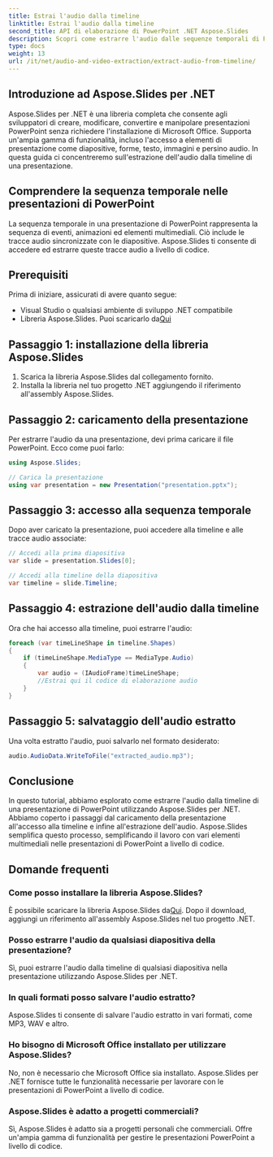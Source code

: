 ```yaml
---
title: Estrai l'audio dalla timeline
linktitle: Estrai l'audio dalla timeline
second_title: API di elaborazione di PowerPoint .NET Aspose.Slides
description: Scopri come estrarre l'audio dalle sequenze temporali di PowerPoint utilizzando Aspose.Slides per .NET. Una guida passo passo con esempi di codice.
type: docs
weight: 13
url: /it/net/audio-and-video-extraction/extract-audio-from-timeline/
---
```


## Introduzione ad Aspose.Slides per .NET

Aspose.Slides per .NET è una libreria completa che consente agli sviluppatori di creare, modificare, convertire e manipolare presentazioni PowerPoint senza richiedere l'installazione di Microsoft Office. Supporta un'ampia gamma di funzionalità, incluso l'accesso a elementi di presentazione come diapositive, forme, testo, immagini e persino audio. In questa guida ci concentreremo sull'estrazione dell'audio dalla timeline di una presentazione.

## Comprendere la sequenza temporale nelle presentazioni di PowerPoint

La sequenza temporale in una presentazione di PowerPoint rappresenta la sequenza di eventi, animazioni ed elementi multimediali. Ciò include le tracce audio sincronizzate con le diapositive. Aspose.Slides ti consente di accedere ed estrarre queste tracce audio a livello di codice.

## Prerequisiti

Prima di iniziare, assicurati di avere quanto segue:

- Visual Studio o qualsiasi ambiente di sviluppo .NET compatibile
-  Libreria Aspose.Slides. Puoi scaricarlo da[Qui](https://downloads.aspose.com/slides/net)

## Passaggio 1: installazione della libreria Aspose.Slides

1. Scarica la libreria Aspose.Slides dal collegamento fornito.
2. Installa la libreria nel tuo progetto .NET aggiungendo il riferimento all'assembly Aspose.Slides.

## Passaggio 2: caricamento della presentazione

Per estrarre l'audio da una presentazione, devi prima caricare il file PowerPoint. Ecco come puoi farlo:

```csharp
using Aspose.Slides;

// Carica la presentazione
using var presentation = new Presentation("presentation.pptx");
```

## Passaggio 3: accesso alla sequenza temporale

Dopo aver caricato la presentazione, puoi accedere alla timeline e alle tracce audio associate:

```csharp
// Accedi alla prima diapositiva
var slide = presentation.Slides[0];

// Accedi alla timeline della diapositiva
var timeline = slide.Timeline;
```

## Passaggio 4: estrazione dell'audio dalla timeline

Ora che hai accesso alla timeline, puoi estrarre l'audio:

```csharp
foreach (var timeLineShape in timeline.Shapes)
{
    if (timeLineShape.MediaType == MediaType.Audio)
    {
        var audio = (IAudioFrame)timeLineShape;
        //Estrai qui il codice di elaborazione audio
    }
}
```

## Passaggio 5: salvataggio dell'audio estratto

Una volta estratto l'audio, puoi salvarlo nel formato desiderato:

```csharp
audio.AudioData.WriteToFile("extracted_audio.mp3");
```

## Conclusione

In questo tutorial, abbiamo esplorato come estrarre l'audio dalla timeline di una presentazione di PowerPoint utilizzando Aspose.Slides per .NET. Abbiamo coperto i passaggi dal caricamento della presentazione all'accesso alla timeline e infine all'estrazione dell'audio. Aspose.Slides semplifica questo processo, semplificando il lavoro con vari elementi multimediali nelle presentazioni di PowerPoint a livello di codice.

## Domande frequenti

### Come posso installare la libreria Aspose.Slides?

 È possibile scaricare la libreria Aspose.Slides da[Qui](https://downloads.aspose.com/slides/net). Dopo il download, aggiungi un riferimento all'assembly Aspose.Slides nel tuo progetto .NET.

### Posso estrarre l'audio da qualsiasi diapositiva della presentazione?


Sì, puoi estrarre l'audio dalla timeline di qualsiasi diapositiva nella presentazione utilizzando Aspose.Slides per .NET.

### In quali formati posso salvare l'audio estratto?

Aspose.Slides ti consente di salvare l'audio estratto in vari formati, come MP3, WAV e altro.

### Ho bisogno di Microsoft Office installato per utilizzare Aspose.Slides?

No, non è necessario che Microsoft Office sia installato. Aspose.Slides per .NET fornisce tutte le funzionalità necessarie per lavorare con le presentazioni di PowerPoint a livello di codice.

### Aspose.Slides è adatto a progetti commerciali?

Sì, Aspose.Slides è adatto sia a progetti personali che commerciali. Offre un'ampia gamma di funzionalità per gestire le presentazioni PowerPoint a livello di codice.